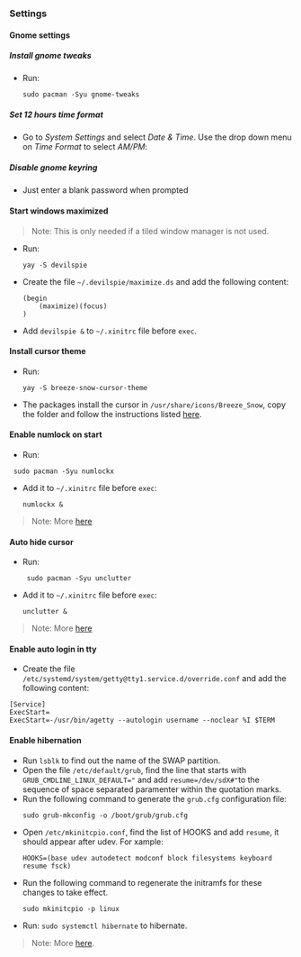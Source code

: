 ### Settings

#### Gnome settings

##### Install gnome tweaks

- Run:
  ```
  sudo pacman -Syu gnome-tweaks
  ```

##### Set 12 hours time format
- Go to *System Settings* and select *Date & Time*. Use the drop down menu on *Time Format* to select *AM/PM*:


##### Disable gnome keyring
- Just enter a blank password when prompted

#### Start windows maximized
>Note: This is only needed if a tiled window manager is not used.

- Run:
  ```
  yay -S devilspie
  ```
- Create the file `~/.devilspie/maximize.ds` and add the following content:
  ```
  (begin
      (maximize)(focus)
  ) 
  ```
- Add `devilspie &` to `~/.xinitrc` file before `exec`.

#### Install cursor theme
- Run:
  ```
  yay -S breeze-snow-cursor-theme
  ```
- The packages install the cursor in `/usr/share/icons/Breeze_Snow`, copy the folder and follow the instructions listed [here](https://wiki.archlinux.org/index.php/Cursor_themes#XDG_specification).

#### Enable numlock on start
- Run:
```
 sudo pacman -Syu numlockx
```
- Add it to `~/.xinitrc` file before `exec`:
  ```
  numlockx &
  ```
>Note: More [here](https://wiki.archlinux.org/index.php/Activating_numlock_on_bootup#startx)

#### Auto hide cursor
- Run:
  ```
   sudo pacman -Syu unclutter
  ```
- Add it to `~/.xinitrc` file before `exec`:
  ```
  unclutter &
  ```
>Note: More [here](https://wiki.archlinux.org/index.php/Unclutter)

#### Enable auto login in tty
- Create the file `/etc/systemd/system/getty@tty1.service.d/override.conf` and add the following content:
```
[Service]
ExecStart=
ExecStart=-/usr/bin/agetty --autologin username --noclear %I $TERM
```

#### Enable hibernation
- Run `lsblk` to find out the name of the SWAP partition.
- Open the file `/etc/default/grub`, find the line that starts with `GRUB_CMDLINE_LINUX_DEFAULT="` and add `resume=/dev/sdX#"`to the sequence of space separated paramenter within the quotation marks.
- Run the following command to generate the `grub.cfg` configuration file:  
  ```
  sudo grub-mkconfig -o /boot/grub/grub.cfg
  ```
- Open `/etc/mkinitcpio.conf`, find the list of HOOKS and add `resume`, it should appear after udev. For xample:
  ```
  HOOKS=(base udev autodetect modconf block filesystems keyboard resume fsck)
  ```
- Run the following command to regenerate the initramfs for these changes to take effect.
  ```
  sudo mkinitcpio -p linux
  ```
- Run: `sudo systemctl hibernate` to hibernate.
>Note: More [here](https://wiki.archlinux.org/index.php/Power_management/Suspend_and_hibernate#Hibernation).
